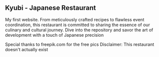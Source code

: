 <h2>Kyubi - Japanese Restaurant</h2>
My first website.
From meticulously crafted recipes to flawless event coordination, this restaurant is committed to sharing the essence of our culinary and cultural journey. Dive into the repository and savor the art of development with a touch of Japanese precision

Special thanks to freepik.com for the free pics
Disclaimer: This restaurant doesn't actually exist
